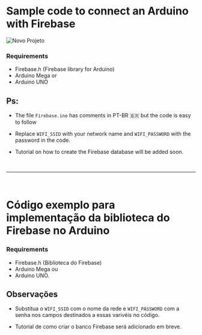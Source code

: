# Sample code to connect an Arduino with Firebase

![Novo Projeto](https://user-images.githubusercontent.com/15792134/218551438-4629cced-16cb-491e-8e48-d4a25d16b7d8.png)


### Requirements
* Firebase.h (Firebase library for Arduino)
* Arduino Mega or
* Arduino UNO


## Ps:

* The file ``Firebase.ino`` has comments in PT-BR 🇧🇷 but the code is easy to follow

* Replace ``WIFI_SSID`` with your network name and ``WIFI_PASSWORD`` with the password in the code.

* Tutorial on how to create the Firebase database will be added soon.

<br>

---

<br>

# Código exemplo para implementação da biblioteca do Firebase no Arduino 


### Requirements
* Firebase.h (Biblioteca do Firebase)
* Arduino Mega ou
* Arduino UNO.

## Observações

* Substitua o ``WIFI_SSID`` com o nome da rede e ``WIFI_PASSWORD`` com a senha nos campos destinados a essas varivéis no código. 

* Tutorial de como criar o banco Firebase será adicionado em breve.


